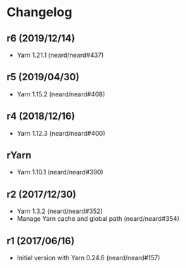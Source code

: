 # Changelog

## r6 (2019/12/14)

* Yarn 1.21.1 (neard/neard#437)

## r5 (2019/04/30)

* Yarn 1.15.2 (neard/neard#408)

## r4 (2018/12/16)

* Yarn 1.12.3 (neard/neard#400)

## rYarn 

* Yarn 1.10.1 (neard/neard#390)

## r2 (2017/12/30)

* Yarn 1.3.2 (neard/neard#352)
* Manage Yarn cache and global path (neard/neard#354)

## r1 (2017/06/16)

* Initial version with Yarn 0.24.6 (neard/neard#157)
